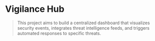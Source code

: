 # Vigilance Hub
> This project aims to build a centralized dashboard that visualizes security events, integrates threat intelligence feeds, and triggers automated responses to specific threats.